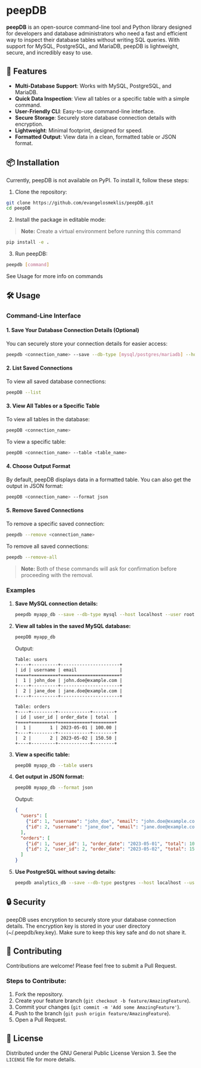 # peepDB

**peepDB** is an open-source command-line tool and Python library designed for developers and database administrators who need a fast and efficient way to inspect their database tables without writing SQL queries. With support for MySQL, PostgreSQL, and MariaDB, peepDB is lightweight, secure, and incredibly easy to use.

## 🚀 Features

- **Multi-Database Support**: Works with MySQL, PostgreSQL, and MariaDB.
- **Quick Data Inspection**: View all tables or a specific table with a simple command.
- **User-Friendly CLI**: Easy-to-use command-line interface.
- **Secure Storage**: Securely store database connection details with encryption.
- **Lightweight**: Minimal footprint, designed for speed.
- **Formatted Output**: View data in a clean, formatted table or JSON format.

## 📦 Installation

Currently, peepDB is not available on PyPI. To install it, follow these steps:

1. Clone the repository:
```bash
git clone https://github.com/evangelosmeklis/peepDB.git
cd peepDB
```

2. Install the package in editable mode:

> **Note:** Create a virtual environment before running this command

```bash 
pip install -e .
```

3. Run peepDB:

```bash 
peepdb [command] 
```
See Usage for more info on commands

## 🛠️ Usage

### Command-Line Interface

#### 1. Save Your Database Connection Details (Optional)

You can securely store your connection details for easier access:

```bash
peepdb <connection_name> --save --db-type [mysql/postgres/mariadb] --host <host> --user <user> --password <password> --database <database>
```

#### 2.  List Saved Connections

To view all saved database connections:

```bash
peepDB --list
```

#### 3. View All Tables or a Specific Table

To view all tables in the database:

```bash
peepDB <connection_name>
```

To view a specific table:

```bash
peepDB <connection_name> --table <table_name>
```

#### 4. Choose Output Format

By default, peepDB displays data in a formatted table. You can also get the output in JSON format:

```bash
peepDB <connection_name> --format json
```

#### 5. Remove Saved Connections

To remove a specific saved connection:

```bash
peepdb --remove <connection_name>
```

To remove all saved connections:

```bash
peepdb --remove-all
```

> **Note:** Both of these commands will ask for confirmation before proceeding with the removal.

### Examples

1. **Save MySQL connection details:**

   ```bash
   peepdb myapp_db --save --db-type mysql --host localhost --user root --password mypassword --database myapp
   ```

2. **View all tables in the saved MySQL database:**

   ```bash
   peepDB myapp_db
   ```

   Output:
   ```
   Table: users
   +----+----------+----------------------+
   | id | username | email                |
   +====+==========+======================+
   |  1 | john_doe | john.doe@example.com |
   +----+----------+----------------------+
   |  2 | jane_doe | jane.doe@example.com |
   +----+----------+----------------------+

   Table: orders
   +----+---------+------------+--------+
   | id | user_id | order_date | total  |
   +====+=========+============+========+
   |  1 |       1 | 2023-05-01 | 100.00 |
   +----+---------+------------+--------+
   |  2 |       2 | 2023-05-02 | 150.50 |
   +----+---------+------------+--------+
   ```

3. **View a specific table:**

   ```bash
   peepDB myapp_db --table users
   ```

4. **Get output in JSON format:**

   ```bash
   peepDB myapp_db --format json
   ```

   Output:
   ```json
   {
     "users": [
       {"id": 1, "username": "john_doe", "email": "john.doe@example.com"},
       {"id": 2, "username": "jane_doe", "email": "jane.doe@example.com"}
     ],
     "orders": [
       {"id": 1, "user_id": 1, "order_date": "2023-05-01", "total": 100.00},
       {"id": 2, "user_id": 2, "order_date": "2023-05-02", "total": 150.50}
     ]
   }
   ```

5. **Use PostgreSQL without saving details:**

   ```bash
   peepdb analytics_db --save --db-type postgres --host localhost --user postgres --password mypassword --database analytics
   ```

## 🔒 Security

peepDB uses encryption to securely store your database connection details. The encryption key is stored in your user directory (~/.peepdb/key.key). Make sure to keep this key safe and do not share it.

## 🤝 Contributing

Contributions are welcome! Please feel free to submit a Pull Request.

### Steps to Contribute:

1. Fork the repository.
2. Create your feature branch (`git checkout -b feature/AmazingFeature`).
3. Commit your changes (`git commit -m 'Add some AmazingFeature'`).
4. Push to the branch (`git push origin feature/AmazingFeature`).
5. Open a Pull Request.

## 📜 License

Distributed under the GNU General Public License Version 3. See the `LICENSE` file for more details.